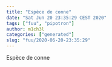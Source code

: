 ```yaml
---
title: "Espèce de conne"
date: "Sat Jun 20 23:35:29 CEST 2020"
tags: ["fuu", "pipotron"]
author: m1ch3l
categories: ["generated"]
slug: "fuu/2020-06-20-23:35:29"
---
```


Espèce de conne
